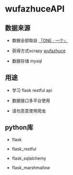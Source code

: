 # wufazhuceAPI

## 数据来源

- 数据全部取自 [「ONE · 一个」](wufazhuce.com) 

- 获得方式scrapy [wufazhuce](https://github.com/Zhiing/PythonDir/tree/master/wufazhuce/wufazhuce)

- 数据存储 mysql

## 用途

- 学习 flask restful api

- 数据接口多平台使用

- 请勿恶意使用爬虫

## python库

- flask

- flask_restful

- flask_sqlalchemy

- flask_marshmallow
